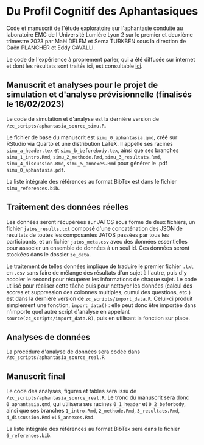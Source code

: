 # Du Profil Cognitif des Aphantasiques

Code et manuscrit de l'étude exploratoire sur l'aphantasie conduite au laboratoire EMC de l'Université Lumière Lyon 2 sur le premier et deuxième trimestre 2023 par Maël DELEM et Sema TURKBEN sous la direction de Gaën PLANCHER et Eddy CAVALLI.

Le code de l'expérience à proprement parler, qui a été diffusée sur internet et dont les résultats sont traités ici, est consultable [ici](https://github.com/m-delem/aphantasia_experiment.git).

## Manuscrit et analyses pour le projet de simulation et d'analyse prévisionnelle (finalisés le 16/02/2023)

Le code de simulation et d'analyse est la dernière version de `/zc_scripts/aphantasia_source_simu.R`.

Le fichier de base du manuscrit est `simu_0_aphantasia.qmd`, créé sur RStudio via Quarto et une distribution LaTeX. Il appelle ses racines `simu_a_header.tex` et `simu_b_beforebody.tex`, ainsi que ses branches `simu_1_intro.Rmd`, `simu_2_methode.Rmd`, `simu_3_resultats.Rmd`, `simu_4_discussion.Rmd`, `simu_5_annexes.Rmd` pour générer le .pdf `simu_0_aphantasia.pdf`.

La liste intégrale des références au format BibTex est dans le fichier `simu_references.bib`.

## Traitement des données réelles

Les données seront récupérées sur JATOS sous forme de deux fichiers, un fichier `jatos_results.txt` composé d'une concaténation des JSON de résultats de toutes les composantes JATOS passées par tous les participants, et un fichier `jatos_meta.csv` avec des données essentielles pour associer un ensemble de données à un seul id. Ces données seront stockées dans le dossier `ze_data`.

Le traitement de telles données implique de traduire le premier fichier `.txt` en `.csv` sans faire de mélange des résultats d'un sujet à l'autre, puis d'y accoler le second pour récupérer les informations de chaque sujet. Le code utilisé pour réaliser cette tâche puis pour nettoyer les données (calcul des scores et suppression des colonnes multiples, cumul des questions, etc.) est dans la dernière version de `zc_scripts/import_data.R`. Celui-ci produit simplement une fonction, `import_data()` : elle peut donc être importée dans n'importe quel autre script d'analyse en appelant `source(zc_scripts/import_data.R)`, puis en utilisant la fonction sur place.

## Analyses de données

La procédure d'analyse de données sera codée dans `/zc_scripts/aphantasia_source_real.R`

## Manuscrit final

Le code des analyses, figures et tables sera issu de `/zc_scripts/aphantasia_source_real.R`. Le tronc du manuscrit sera donc `0_aphantasia.qmd`, qui utilisera ses racines `0_1_header` et `0_2_beforbody`, ainsi que ses branches `1_intro.Rmd`, `2_methode.Rmd`, `3_resultats.Rmd`, `4_discussion.Rmd` et `5_annexes.Rmd`.

La liste intégrale des références au format BibTex sera dans le fichier `6_references.bib`.
